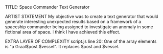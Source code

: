 TITLE: Space Commander Text Generator

ARTIST STATEMENT
My objective was to create a text generator that would generate interesting unexpected results based on a framework of a spaceship commander
being assigned to investigate an anomaly in some fictional area of space.  I think I have achieved this effect.

EXTRA LAYER OF COMPLEXITY
script.js line 20: One of the array elements is "a Graal$post $vessel".  It replaces $post and $vessel.
